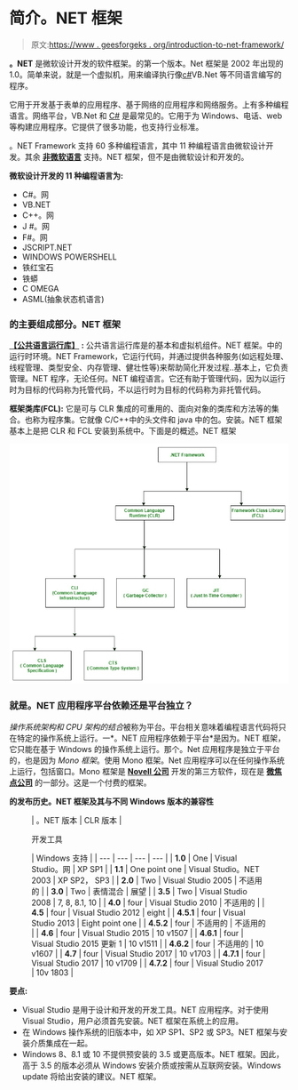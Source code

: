 # 简介。NET 框架

> 原文:[https://www . geesforgeks . org/introduction-to-net-framework/](https://www.geeksforgeeks.org/introduction-to-net-framework/)

**。NET** 是微软设计开发的软件框架。的第一个版本。Net 框架是 2002 年出现的 1.0。简单来说，就是一个虚拟机，用来编译执行像[c#](https://www.geeksforgeeks.org/introduction-to-c/)VB.Net 等不同语言编写的程序。

它用于开发基于表单的应用程序、基于网络的应用程序和网络服务。上有多种编程语言。网络平台，VB.Net 和 [C#](https://www.geeksforgeeks.org/introduction-to-c/) 是最常见的。它用于为 Windows、电话、web 等构建应用程序。它提供了很多功能，也支持行业标准。

。NET Framework 支持 60 多种编程语言，其中 11 种编程语言由微软设计开发。其余 [**非微软语言**](https://bitbucket.org/brianritchie/wiki/wiki/.NET%20Languages) 支持。NET 框架，但不是由微软设计和开发的。

**微软设计开发的 11 种编程语言为:**

*   C#。网
*   VB.NET
*   C++。网
*   J #。网
*   F#。网
*   JSCRIPT.NET
*   WINDOWS POWERSHELL
*   铁红宝石
*   铁蟒
*   C OMEGA
*   ASML(抽象状态机语言)

### 的主要组成部分。NET 框架

[**【公共语言运行库】**](https://www.geeksforgeeks.org/common-language-runtime-clr-in-c/) **:** 公共语言运行库是的基本和虚拟机组件。NET 框架。中的运行时环境。NET Framework，它运行代码，并通过提供各种服务(如远程处理、线程管理、类型安全、内存管理、健壮性等)来帮助简化开发过程..基本上，它负责管理。NET 程序，无论任何。NET 编程语言。它还有助于管理代码，因为以运行时为目标的代码称为托管代码，不以运行时为目标的代码称为非托管代码。

**框架类库(FCL):** 它是可与 CLR 集成的可重用的、面向对象的类库和方法等的集合。也称为程序集。它就像 C/C++中的头文件和 java 中的包。安装。NET 框架基本上是把 CLR 和 FCL 安装到系统中。下面是的概述。NET 框架

![.NET Framework Components](img/201f1b284ead0d208b71a91d8a5f2658.png)

### 就是。NET 应用程序平台依赖还是平台独立？

*操作系统架构和 CPU 架构的结合*被称为平台。平台相关意味着编程语言代码将只在特定的操作系统上运行。一*。NET 应用程序依赖于平台*是因为。NET 框架，它只能在基于 Windows 的操作系统上运行。那个。Net 应用程序是独立于平台的，也是因为 *Mono 框架*。使用 Mono 框架。Net 应用程序可以在任何操作系统上运行，包括窗口。Mono 框架是 [**Novell 公司**](https://www.microfocus.com/novell/) 开发的第三方软件，现在是 [**微焦点公司**](https://www.microfocus.com/novell/) 的一部分。这是一个付费的框架。

**的发布历史。NET 框架及其与不同 Windows 版本的兼容性**

<figure class="table">

| 。NET 版本 | CLR 版本 | 

开发工具

 | Windows 支持 |
| --- | --- | --- | --- |
| **1.0** | One | Visual Studio。网 | XP SP1 |
| **1.1** | One point one | Visual Studio。NET 2003 | XP SP2， SP3 |
| **2.0** | Two | Visual Studio 2005 | 不适用的 |
| **3.0** | Two | 表情混合 | 展望 |
| **3.5** | Two | Visual Studio 2008 | 7, 8, 8.1, 10 |
| **4.0** | four | Visual Studio 2010 | 不适用的 |
| **4.5** | four | Visual Studio 2012 | eight |
| **4.5.1** | four | Visual Studio 2013 | Eight point one |
| **4.5.2** | four | 不适用的 | 不适用的 |
| **4.6** | four | Visual Studio 2015 | 10 v1507 |
| **4.6.1** | four | Visual Studio 2015 更新 1 | 10 v1511 |
| **4.6.2** | four | 不适用的 | 10 v1607 |
| **4.7** | four | Visual Studio 2017 | 10 v1703 |
| **4.7.1** | four | Visual Studio 2017 | 10 v1709 |
| **4.7.2** | four | Visual Studio 2017 | 10v 1803 |

</figure>

**要点:**

*   Visual Studio 是用于设计和开发的开发工具。NET 应用程序。对于使用 Visual Studio，用户必须首先安装。NET 框架在系统上的应用。
*   在 Windows 操作系统的旧版本中，如 XP SP1、SP2 或 SP3。NET 框架与安装介质集成在一起。
*   Windows 8、8.1 或 10 不提供预安装的 3.5 或更高版本。NET 框架。因此，高于 3.5 的版本必须从 Windows 安装介质或按需从互联网安装。Windows update 将给出安装的建议。NET 框架。